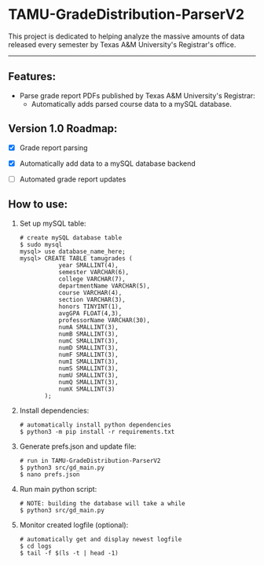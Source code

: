 # TAMU-GradeDistribution-ParserV2

This project is dedicated to helping analyze the massive amounts of data released every semester by Texas A&M University's Registrar's office.

---

## Features:
- Parse grade report PDFs published by Texas A&M University's Registrar:
    - Automatically adds parsed course data to a mySQL database.


## Version 1.0 Roadmap:
- [x] Grade report parsing
- [x] Automatically add data to a mySQL database backend
- [ ] Automated grade report updates


## How to use:
1. Set up mySQL table:
    ```
    # create mySQL database table
    $ sudo mysql
    mysql> use database_name_here;
    mysql> CREATE TABLE tamugrades (
               year SMALLINT(4),
               semester VARCHAR(6),
               college VARCHAR(7),
               departmentName VARCHAR(5),
               course VARCHAR(4),
               section VARCHAR(3),
               honors TINYINT(1),
               avgGPA FLOAT(4,3),
               professorName VARCHAR(30),
               numA SMALLINT(3),
               numB SMALLINT(3),
               numC SMALLINT(3),
               numD SMALLINT(3),
               numF SMALLINT(3),
               numI SMALLINT(3),
               numS SMALLINT(3),
               numU SMALLINT(3),
               numQ SMALLINT(3),
               numX SMALLINT(3)
           );
    ```
2. Install dependencies:
    ```
    # automatically install python dependencies
    $ python3 -m pip install -r requirements.txt
    ```
3. Generate prefs.json and update file:
    ```
    # run in TAMU-GradeDistribution-ParserV2
    $ python3 src/gd_main.py
    $ nano prefs.json
    ```
4. Run main python script:
    ```
    # NOTE: building the database will take a while
    $ python3 src/gd_main.py
    ```
5. Monitor created logfile (optional):
    ```
    # automatically get and display newest logfile
    $ cd logs
    $ tail -f $(ls -t | head -1)
    ```
